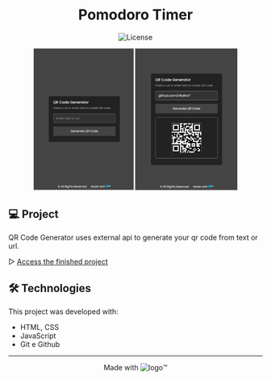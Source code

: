 <h1 align="center"> Pomodoro Timer </h1>

<p align="center">
  <img alt="License" src="https://img.shields.io/static/v1?label=license&message=GPL-2.0&color=49AA26&labelColor=000000">
</p>


<p align="center">
  <img alt="project" src=".github/preview.png" width="80%">
</p>


## 💻 Project

QR Code Generator uses external api to generate your qr code from text or url.

▷ [Access the finished project](https://vitalinx7.github.io//)


## 🛠️ Technologies

This project was developed with:

- HTML, CSS
- JavaScript
- Git e Github

---

<p align="center"> Made with <img src="https://cdn.jsdelivr.net/gh/devicons/devicon/icons/windows8/windows8-original.svg" width="24" height="15" alt="logo" title="Windows"/>&trade;</p>